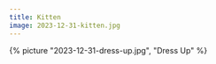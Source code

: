 ```yaml
---
title: Kitten
image: 2023-12-31-kitten.jpg
---
```


{% picture "2023-12-31-dress-up.jpg", "Dress Up" %}
